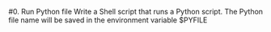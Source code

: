 #0. Run Python file
Write a Shell script that runs a Python script.
The Python file name will be saved in the environment variable $PYFILE
